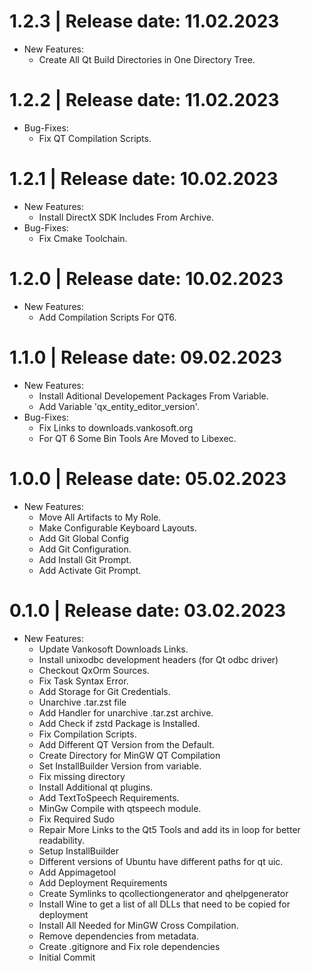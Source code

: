1.2.3	|	Release date: **11.02.2023**
============================================
* New Features:
  - Create All Qt Build Directories in One Directory Tree.


1.2.2	|	Release date: **11.02.2023**
============================================
* Bug-Fixes:
  - Fix QT Compilation Scripts.


1.2.1	|	Release date: **10.02.2023**
============================================
* New Features:
  - Install DirectX SDK Includes From Archive.
* Bug-Fixes:
  - Fix Cmake Toolchain.


1.2.0	|	Release date: **10.02.2023**
============================================
* New Features:
  - Add Compilation Scripts For QT6.


1.1.0	|	Release date: **09.02.2023**
============================================
* New Features:
  - Install Aditional Developement Packages From Variable.
  - Add Variable 'qx_entity_editor_version'.
* Bug-Fixes:
  - Fix Links to downloads.vankosoft.org
  - For QT 6 Some Bin Tools Are Moved to Libexec.


1.0.0	|	Release date: **05.02.2023**
============================================
* New Features:
  - Move All Artifacts to My Role.
  - Make Configurable Keyboard Layouts.
  - Add Git Global Config
  - Add Git Configuration.
  - Add Install Git Prompt.
  - Add Activate Git Prompt.


0.1.0	|	Release date: **03.02.2023**
============================================
* New Features:
  - Update Vankosoft Downloads Links.
  - Install unixodbc development headers (for Qt odbc driver)
  - Checkout QxOrm Sources.
  - Fix Task Syntax Error.
  - Add Storage for Git Credentials.
  - Unarchive .tar.zst file
  - Add Handler for unarchive .tar.zst archive.
  - Add Check if zstd Package is Installed.
  - Fix Compilation Scripts.
  - Add Different QT Version from the Default.
  - Create Directory for MinGW QT Compilation
  - Set InstallBuilder Version from variable.
  - Fix missing directory
  - Install Additional qt plugins.
  - Add TextToSpeech Requirements.
  - MinGw Compile with qtspeech module.
  - Fix Required Sudo
  - Repair More Links to the Qt5 Tools and add its in loop for better readability.
  - Setup InstallBuilder
  - Different versions of Ubuntu have different paths for qt uic.
  - Add Appimagetool
  - Add Deployment Requirements
  - Create Symlinks to qcollectiongenerator and qhelpgenerator
  - Install Wine to get a list of all DLLs that need to be copied for deployment
  - Install All Needed for MinGW Cross Compilation.
  - Remove dependencies from metadata.
  - Create .gitignore and Fix role dependencies
  - Initial Commit


